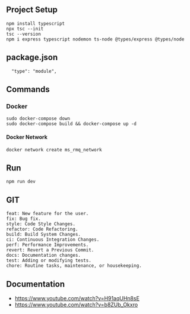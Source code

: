 ## Project Setup
```
npm install typescript
npx tsc --init
tsc --version
npm i express typescript nodemon ts-node @types/express @types/node
```
## package.json
```
  "type": "module",
```

## Commands 

### Docker
```
sudo docker-compose down
sudo docker-compose build && docker-compose up -d
```

#### Docker Network 
```
docker network create ms_rmq_network
```

## Run 
```
npm run dev
```

## GIT
```
feat: New feature for the user.
fix: Bug fix.
style: Code Style Changes.
refactor: Code Refactoring.
build: Build System Changes.
ci: Continuous Integration Changes.
perf: Performance Improvements.
revert: Revert a Previous Commit.
docs: Documentation changes.
test: Adding or modifying tests.
chore: Routine tasks, maintenance, or housekeeping.
```

## Documentation
- https://www.youtube.com/watch?v=H91aqUHn8sE 
- https://www.youtube.com/watch?v=b8ZUb_Okxro